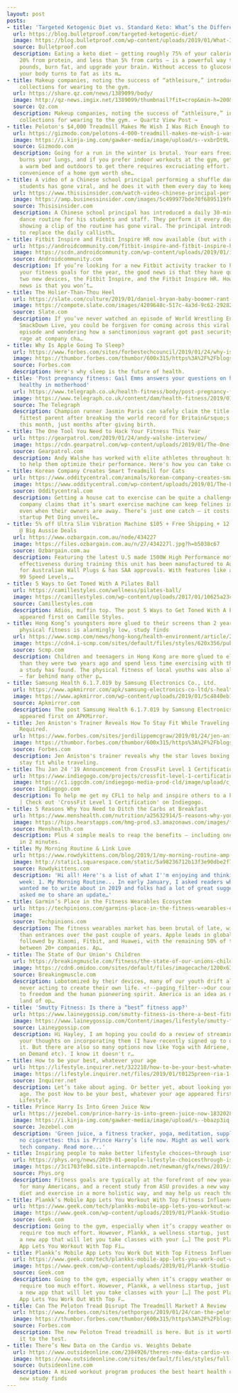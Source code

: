 ```yaml
---
layout: post
posts:
- title: 'Targeted Ketogenic Diet vs. Standard Keto: What’s the Difference?'
  url: https://blog.bulletproof.com/targeted-ketogenic-diet/
  image: https://blog.bulletproof.com/wp-content/uploads/2019/01/What-Is-Targeted-Keto_header.jpg
  source: Bulletproof.com
  description: Eating a keto diet – getting roughly 75% of your calories from fat,
    20% from protein, and less than 5% from carbs – is a powerful way to lose a few
    pounds, burn fat, and upgrade your brain. Without access to glucose from carbs,
    your body turns to fat as its m…
- title: Makeup companies, noting the success of “athleisure,” introduce cosmetic
    collections for wearing to the gym.
  url: https://share.qz.com/news/1389099/body/
  image: http://qz-news.imgix.net/1389099/thumbnail?fit=crop&min-h=200&min-w=200
  source: Qz.com
  description: Makeup companies, noting the success of “athleisure,” introduce cosmetic
    collections for wearing to the gym. ↩︎ Quartz View Post →
- title: Peloton's $4,000 Treadmill Makes Me Wish I Was Rich Enough to Afford It
  url: https://gizmodo.com/pelotons-4-000-treadmill-makes-me-wish-i-was-rich-enou-1831813049
  image: https://i.kinja-img.com/gawker-media/image/upload/s--vxbrDt9L--/c_fill,fl_progressive,g_center,h_900,q_80,w_1600/crlqppb7wtmxctlqpsg6.jpg
  source: Gizmodo.com
  description: Going for a run in the winter is brutal. Your ears freeze, the air
    burns your lungs, and if you prefer indoor workouts at the gym, getting out of
    a warm bed and outdoors to get there requires excruciating effort. But is the
    convenience of a home gym worth she…
- title: A video of a Chinese school principal performing a shuffle dance with his
    students has gone viral, and he does it with them every day to keep them active
  url: https://www.thisisinsider.com/watch-video-chinese-principal-performing-dance-routine-with-students-2019-1
  image: https://amp.businessinsider.com/images/5c499977bde70f6895119f6f-1334-667.jpg
  source: Thisisinsider.com
  description: A Chinese school principal has introduced a daily 30-minute shuffle
    dance routine for his students and staff. They perform it every day, and a video
    showing a clip of the routine has gone viral. The principal introduced the dance
    to replace the daily callisth…
- title: Fitbit Inspire and Fitbit Inspire HR now available (but with a catch)
  url: https://androidcommunity.com/fitbit-inspire-and-fitbit-inspire-hr-now-available-but-with-a-catch-20190124/
  image: https://scdn.androidcommunity.com/wp-content/uploads/2019/01/inspire-lifestyle-walking-header.jpg
  source: Androidcommunity.com
  description: If you’re looking for a new Fitbit activity tracker to help you jumpstart
    your fitness goals for the year, the good news is that they have quietly unveiled
    two new devices, the Fitbit Inspire, and the Fitbit Inspire HR. However, the bad
    news is that you won’t…
- title: The Holier-Than-Thou Heel
  url: https://slate.com/culture/2019/01/daniel-bryan-baby-boomer-rant-vince-mcmahon-wwe.html
  image: https://compote.slate.com/images/4209648c-517c-4a3d-9c62-29282d455fc1.jpeg?width=780&height=520&rect=1560x1040&offset=0x0
  source: Slate.com
  description: If you’ve never watched an episode of World Wrestling Entertainment’s
    SmackDown Live, you could be forgiven for coming across this viral clip from Tuesday’s
    episode and wondering how a sanctimonious vagrant got past security to righteously
    rage at company cha…
- title: Why Is Apple Going To Sleep?
  url: https://www.forbes.com/sites/forbestechcouncil/2019/01/24/why-is-apple-going-to-sleep/
  image: https://thumbor.forbes.com/thumbor/600x315/https%3A%2F%2Fblogs-images.forbes.com%2Fthumbnails%2Fblog_3949%2Fpt_3949_20617_o.jpg%3Ft%3D1548339305
  source: Forbes.com
  description: Here's why sleep is the future of health.
- title: 'Post pregnancy fitness: Gail Emms answers your questions on how to stay
    healthy in motherhood'
  url: https://www.telegraph.co.uk/health-fitness/body/post-pregnancy-fitness-gail-emms-answers-questions-stay-healthy/
  image: https://www.telegraph.co.uk/content/dam/health-fitness/2019/01/24/TELEMMGLPICT000103301992-xlarge_trans_NvBQzQNjv4BqDfH7F16Xk0VA0Enc8HeGHmbNgqPxT2sd8GGDdDmTO7U.jpeg
  source: The Telegraph
  description: Champion runner Jasmin Paris can safely claim the title of the UK&rsquo;s
    fittest parent after breaking the world record for Britain&rsquo;s toughest race
    this month, just months after giving birth.
- title: The One Tool You Need to Hack Your Fitness This Year
  url: https://gearpatrol.com/2019/01/24/andy-walshe-interview/
  image: https://cdn.gearpatrol.com/wp-content/uploads/2019/01/The-One-Tool-You-Need-to-Hack-Your-Fitness-This-Year-gear-patrol-feature.jpg
  source: Gearpatrol.com
  description: Andy Walshe has worked with elite athletes throughout his entire career
    to help them optimize their performance. Here's how you can take cues from them.
- title: Korean Company Creates Smart Treadmill for Cats
  url: https://www.odditycentral.com/animals/korean-company-creates-smart-treadmill-for-cats.html
  image: https://www.odditycentral.com/wp-content/uploads/2019/01/The-Little-Cat-treadmill-750x438.jpg
  source: Odditycentral.com
  description: Getting a house cat to exercise can be quite a challenge, but a Korean
    company claims that it’s smart exercise machine can keep felines in tip-top shape
    even when their owners are away. There’s just one catch – it costs $1,800. Korean
    startup Pet Ding unveile…
- title: 5% off Ultra Slim Vibration Machine $105 + Free Shipping + 12 Months Warranty
    @ Big Aussie Deals
  url: https://www.ozbargain.com.au/node/434227
  image: https://files.ozbargain.com.au/n/27/434227l.jpg?h=b5038c67
  source: Ozbargain.com.au
  description: Featuring the latest U.S made 1500W High Performance motor to maximise
    effectiveness during training this unit has been manufactured to Australian Standards
    for Australian Wall Plugs & has SAA approvals. With features like a touchpad display,
    99 Speed Levels,…
- title: 5 Ways to Get Toned With A Pilates Ball
  url: https://camillestyles.com/wellness/pilates-ball/
  image: https://camillestyles.com/wp-content/uploads/2017/01/10625a23ccc8a98e5e1da81dc781fe8c.jpg
  source: Camillestyles.com
  description: Adiós, muffin top. The post 5 Ways to Get Toned With A Pilates Ball
    appeared first on Camille Styles.
- title: Hong Kong’s youngsters more glued to their screens than 2 years ago and their
    physical fitness is alarmingly low, study finds
  url: https://www.scmp.com/news/hong-kong/health-environment/article/2183522/hong-kongs-youngsters-more-glued-their-screens-2
  image: https://cdn4.i-scmp.com/sites/default/files/styles/620x356/public/images/methode/2019/01/24/bbe6a800-1fa0-11e9-9b66-f8d7b487d426_image_hires_200100.JPG?itok=XxDmtOp6
  source: Scmp.com
  description: Children and teenagers in Hong Kong are more glued to electronic screens
    than they were two years ago and spend less time exercising with their parents,
    a study has found. The physical fitness of local youths was also alarmingly poor
    – far behind many other p…
- title: Samsung Health 6.1.7.019 by Samsung Electronics Co., Ltd.
  url: https://www.apkmirror.com/apk/samsung-electronics-co-ltd/s-health/s-health-6-1-7-019-release/
  image: https://www.apkmirror.com/wp-content/uploads/2019/01/5c4840eb1f0ce-384x384.png
  source: Apkmirror.com
  description: The post Samsung Health 6.1.7.019 by Samsung Electronics Co., Ltd.
    appeared first on APKMirror.
- title: Jen Aniston's Trainer Reveals How To Stay Fit While Traveling. No Weights
    Required.
  url: https://www.forbes.com/sites/jordilippemcgraw/2019/01/24/jen-anistons-trainer-reveals-how-to-stay-fit-while-traveling-no-weights-required/
  image: https://thumbor.forbes.com/thumbor/600x315/https%3A%2F%2Fblogs-images.forbes.com%2Fthumbnails%2Fblog_5252%2Fpt_5252_791_o.jpg%3Ft%3D1548342004
  source: Forbes.com
  description: Jen Aniston's trainer reveals why the star loves boxing and how to
    stay fit while traveling.
- title: Thu Jan 24 '19 Announcement from CrossFit Level 1 Certification
  url: https://www.indiegogo.com/projects/crossfit-level-1-certification--3
  image: https://c1.iggcdn.com/indiegogo-media-prod-cld/image/upload/c_fill%2Cf_auto%2Ch_768%2Cw_1024/v1548350317/kiaafyiqhdy6212neusk.jpg
  source: Indiegogo.com
  description: To help me get my CFL1 to help and inspire others to a healthier lifestyle
    | Check out 'CrossFit Level 1 Certification' on Indiegogo.
- title: 5 Reasons Why You Need to Ditch the Carbs at Breakfast
  url: https://www.menshealth.com/nutrition/a25632914/5-reasons-why-you-need-to-ditch-the-carbs-at-breakfast/
  image: https://hips.hearstapps.com/hmg-prod.s3.amazonaws.com/images/fried-eggs-on-the-menu-for-breakfast-royalty-free-image-511666438-1545336394.jpg?crop=1.00xw:0.752xh;0,0.0769xh&resize=1200:*
  source: Menshealth.com
  description: Plus 4 simple meals to reap the benefits — including one that's ready
    in 2 minutes.
- title: My Morning Routine & Link Love
  url: https://www.rowdykittens.com/blog/2019/1/my-morning-routine-amp-link-love
  image: http://static1.squarespace.com/static/5a98236712b13f3e90dbe2f7/5a9b325724012c49fc308e50/5c49e0d1352f534aa6483129/1548346286878/DSC02265.jpg?format=1500w
  source: Rowdykittens.com
  description: 'Hi all! Here''s a list of what I''m enjoying and thinking about this
    week: 1. My Morning Routine... In early January, I asked readers what topics they
    wanted me to write about in 2019 and folks had a lot of great suggestions. Readers
    asked me to share an update…'
- title: Garmin’s Place in the Fitness Wearables Ecosystem
  url: https://techpinions.com/garmins-place-in-the-fitness-wearables-ecosystem/54359
  image: 
  source: Techpinions.com
  description: The fitness wearables market has been brutal of late, with more exits
    than entrances over the past couple of years. Apple leads in global shipments,
    followed by Xiaomi, Fitbit, and Huawei, with the remaining 50% of the market divided
    between 20+ companies. Ap…
- title: The State of Our Union's Children
  url: https://breakingmuscle.com/fitness/the-state-of-our-unions-children
  image: https://cdn6.omidoo.com/sites/default/files/imagecache/1200x630/images/headline/201901/childatthegym.jpeg
  source: Breakingmuscle.com
  description: Lobotomized by their devices, many of our youth drift along the superficial,
    never acting to create their own life. <!--paging_filter-->Our country is a tribute
    to freedom and the human pioneering spirit. America is an idea as much as a country—the
    land of op…
- title: 'Smutty Fitness: Is there a “best” fitness app?'
  url: https://www.laineygossip.com/smutty-fitness-is-there-a-best-fitness-app/Lifestyle/30626
  image: https://www.laineygossip.com/Content/images/lifestyle/smutty-fitness-24jan19-01.jpg
  source: Laineygossip.com
  description: Hi Hayley, I am hoping you could do a review of streaming apps and
    your thoughts on incorporating them (I have recently signed up to obé and LOVE
    it. But there are also so many options now like Yoga with Adriene, Beach Body
    on Demand etc). I know it doesn't r…
- title: How to be your best, whatever your age
  url: https://lifestyle.inquirer.net/322218/how-to-be-your-best-whatever-your-age/
  image: https://lifestyle.inquirer.net/files/2019/01/t0125preen-ria-1-e1548358248113-620x471.jpg
  source: Inquirer.net
  description: Let’s take about aging. Or better yet, about looking your best at any
    age. The post How to be your best, whatever your age appeared first on Inquirer
    Lifestyle.
- title: Prince Harry Is Into Green Juice Now
  url: https://jezebel.com/prince-harry-is-into-green-juice-now-1832028212
  image: https://i.kinja-img.com/gawker-media/image/upload/s--bbazp3iq--/c_fill,fl_progressive,g_center,h_900,q_80,w_1600/unc1rgeqiogpel9ezr4a.jpg
  source: Jezebel.com
  description: 'Green juice, a fitness tracker, yoga, meditation, supplements, and
    no cigarettes: this is Prince Harry’s life now. Might as well work at a Bay Area
    tech company. Read more...'
- title: Inspiring people to make better lifestyle choices—through isotopes
  url: https://phys.org/news/2019-01-people-lifestyle-choicesthrough-isotopes.html
  image: https://3c1703fe8d.site.internapcdn.net/newman/gfx/news/2019/inspiringpeo.jpg
  source: Phys.org
  description: Fitness goals are typically at the forefront of new year's resolutions
    for many Americans, and a recent study from ASU provides a new way to understand
    diet and exercise in a more holistic way, and may help us reach those goals.
- title: Plankk’s Mobile App Lets You Workout With Top Fitness Influencers
  url: https://www.geek.com/tech/plankks-mobile-app-lets-you-workout-with-top-fitness-influencers-1771347/
  image: https://www.geek.com/wp-content/uploads/2019/01/Plankk-Studio-App_690.jpg
  source: Geek.com
  description: Going to the gym, especially when it’s crappy weather outside, might
    require too much effort. However, Plankk, a wellness startup, just introduced
    a new app that will let you take classes with your […] The post Plankk’s Mobile
    App Lets You Workout With Top Fi…
- title: Plankk’s Mobile App Lets You Work Out With Top Fitness Influencers
  url: https://www.geek.com/tech/plankks-mobile-app-lets-you-work-out-with-top-fitness-influencers-1771347/
  image: https://www.geek.com/wp-content/uploads/2019/01/Plankk-Studio-App_690.jpg
  source: Geek.com
  description: Going to the gym, especially when it’s crappy weather outside, might
    require too much effort. However, Plankk, a wellness startup, just introduced
    a new app that will let you take classes with your […] The post Plankk’s Mobile
    App Lets You Work Out With Top F…
- title: Can The Peloton Tread Disrupt The Treadmill Market? A Review
  url: https://www.forbes.com/sites/sethporges/2019/01/24/can-the-peloton-tread-disrupt-the-treadmill-market-a-review/
  image: https://thumbor.forbes.com/thumbor/600x315/https%3A%2F%2Fblogs-images.forbes.com%2Fsethporges%2Ffiles%2F2019%2F01%2F00100lPORTRAIT_00100_BURST20181019132158411_COVER.jpg
  source: Forbes.com
  description: The new Peloton Tread treadmill is here. But is it worth it? We put
    it to the test.
- title: There’s New Data on the Cardio vs. Weights Debate
  url: https://www.outsideonline.com/2384926/theres-new-data-cardio-vs-weights-debate
  image: https://www.outsideonline.com/sites/default/files/styles/full-page/public/2019/01/23/woman-lifting-kettlebell_h.jpg?itok=fMUlT1ck
  source: Outsideonline.com
  description: A mixed workout program produces the best heart health outcomes, a
    new study finds
---
```


